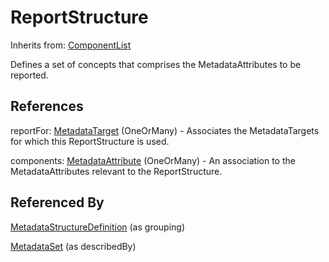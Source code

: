 
# ReportStructure

Inherits from: [ComponentList](../Base/ComponentList.md)



Defines a set of concepts that comprises the MetadataAttributes to be reported.



## References

reportFor: [MetadataTarget](MetadataTarget.md) (OneOrMany) - Associates the MetadataTargets for which this ReportStructure is used.

components: [MetadataAttribute](MetadataAttribute.md) (OneOrMany) - An association to the MetadataAttributes relevant to the ReportStructure.



## Referenced By

[MetadataStructureDefinition](MetadataStructureDefinition.md) (as grouping)

[MetadataSet](MetadataSet.md) (as describedBy)


